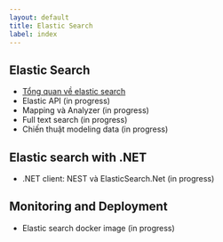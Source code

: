 ```yaml
---
layout: default
title: Elastic Search
label: index
---
```


## Elastic Search

- [Tổng quan về elastic search](introduction.html)
- Elastic API (in progress)
- Mapping và Analyzer (in progress)
- Full text search (in progress)
- Chiến thuật modeling data (in progress)

## Elastic search with .NET

- .NET client: NEST và ElasticSearch.Net (in progress)

## Monitoring and Deployment

- Elastic search docker image (in progress)
